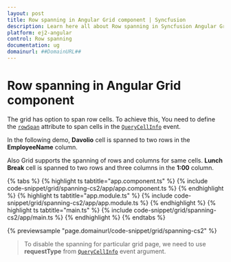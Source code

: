 ```yaml
---
layout: post
title: Row spanning in Angular Grid component | Syncfusion
description: Learn here all about Row spanning in Syncfusion Angular Grid component of Syncfusion Essential JS 2 and more.
platform: ej2-angular
control: Row spanning 
documentation: ug
domainurl: ##DomainURL##
---
```


# Row spanning in Angular Grid component

The grid has option to span row cells. To achieve this, You need to define the [`rowSpan`](https://ej2.syncfusion.com/angular/documentation/api/grid/queryCellInfoEventArgs/#rowspan) attribute to span cells in the [`QueryCellInfo`](https://ej2.syncfusion.com/angular/documentation/api/grid/queryCellInfoEventArgs) event.

In the following demo, **Davolio** cell is spanned to two rows in the **EmployeeName** column.

Also Grid supports the spanning of rows and columns for same cells. **Lunch Break** cell is spanned to two rows and three columns in the **1:00** column.

{% tabs %}
{% highlight ts tabtitle="app.component.ts" %}
{% include code-snippet/grid/spanning-cs2/app/app.component.ts %}
{% endhighlight %}
{% highlight ts tabtitle="app.module.ts" %}
{% include code-snippet/grid/spanning-cs2/app/app.module.ts %}
{% endhighlight %}
{% highlight ts tabtitle="main.ts" %}
{% include code-snippet/grid/spanning-cs2/app/main.ts %}
{% endhighlight %}
{% endtabs %}
  
{% previewsample "page.domainurl/code-snippet/grid/spanning-cs2" %}

> To disable the spanning for particular grid page, we need to use **requestType** from [`QueryCellInfo`](https://ej2.syncfusion.com/angular/documentation/api/grid/queryCellInfoEventArgs) event argument.